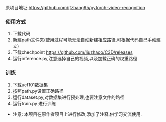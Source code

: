 原项目地址:https://github.com/jfzhang95/pytorch-video-recognition



### 使用方式

1. 下载代码
2. 新建path文件夹(使用过程可能无法自动新建相应路径,可根据代码自己手动建立)
3. 下载chechpoint  https://github.com/liuzhaoo/C3D/releases
4. 运行inference.py,注意选择自己的视频,以及加载正确的权重路径



### 训练

1. 下载ucf101数据集
2. 按照path.py设置正确路径
3. 运行dataset.py,对数据集进行预处理,也要注意文件的路径
4. 运行train.py 进行训练



- 注意: 本项目在原作者项目上进行修改,添加了注释,供学习交流使用.